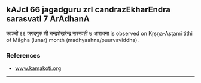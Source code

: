 ## kAJcI 66 jagadguru zrI candrazEkharEndra sarasvatI 7 ArAdhanA

काञ्ची ६६ जगद्गुरु श्री चन्द्रशेखरेन्द्र सरस्वती ७ आराधना is observed on Kṛṣṇa-Aṣṭamī tithi of Māgha (lunar) month (madhyaahna/puurvaviddha).


### References
* www.kamakoti.org

---
